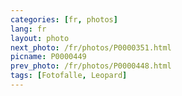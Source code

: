 ```yaml
---
categories: [fr, photos]
lang: fr
layout: photo
next_photo: /fr/photos/P0000351.html
picname: P0000449
prev_photo: /fr/photos/P0000448.html
tags: [Fotofalle, Leopard]
---
```

